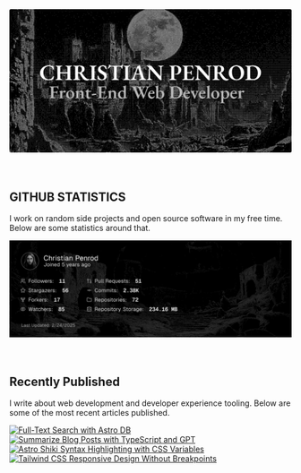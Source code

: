 
<picture>
  <source media="(prefers-color-scheme: dark)" srcset="assets/banner.dark.png?v=bb1de94b-4983-4875-be3c-cd72460d5761" width="843px" />
  <source media="(prefers-color-scheme: light)" srcset="assets/banner.light.png?v=bb1de94b-4983-4875-be3c-cd72460d5761" width="843px" />
  <img src="assets/banner.dark.png?v=bb1de94b-4983-4875-be3c-cd72460d5761" alt="Banner" width="843px" />
</picture>
<br />
<br />
<br />
<h2>GITHUB STATISTICS</h2>
<p>I work on random side projects and open source software in my free time. Below are some statistics around that.</p>
<picture>
  <source media="(prefers-color-scheme: dark)" srcset="assets/statistics.dark.png?v=bb1de94b-4983-4875-be3c-cd72460d5761" width="843px" />
  <source media="(prefers-color-scheme: light)" srcset="assets/statistics.light.png?v=bb1de94b-4983-4875-be3c-cd72460d5761" width="843px" />
  <img src="assets/statistics.dark.png?v=bb1de94b-4983-4875-be3c-cd72460d5761" alt="Github Statistics" width="843px" />
</picture>
<br />
<br />
<br />
<h2>Recently Published</h2>
<p>I write about web development and developer experience tooling. Below are some of the most recent articles published.</p>
<a href="https://christianpenrod.com/blog/full-text-search-with-astro-db"><img src="https://christianpenrod.com/blog/full-text-search-with-astro-db.png?v=bb1de94b-4983-4875-be3c-cd72460d5761" alt="Full-Text Search with Astro DB" width="421px" /></a>
<a href="https://christianpenrod.com/blog/summarize-blog-posts-with-typescript-and-gpt"><img src="https://christianpenrod.com/blog/summarize-blog-posts-with-typescript-and-gpt.png?v=bb1de94b-4983-4875-be3c-cd72460d5761" alt="Summarize Blog Posts with TypeScript and GPT" width="421px" /></a>
<a href="https://christianpenrod.com/blog/astro-shiki-syntax-highlighting-with-css-variables"><img src="https://christianpenrod.com/blog/astro-shiki-syntax-highlighting-with-css-variables.png?v=bb1de94b-4983-4875-be3c-cd72460d5761" alt="Astro Shiki Syntax Highlighting with CSS Variables" width="421px" /></a>
<a href="https://christianpenrod.com/blog/tailwindcss-responsive-design-without-breakpoints"><img src="https://christianpenrod.com/blog/tailwindcss-responsive-design-without-breakpoints.png?v=bb1de94b-4983-4875-be3c-cd72460d5761" alt="Tailwind CSS Responsive Design Without Breakpoints" width="421px" /></a>
